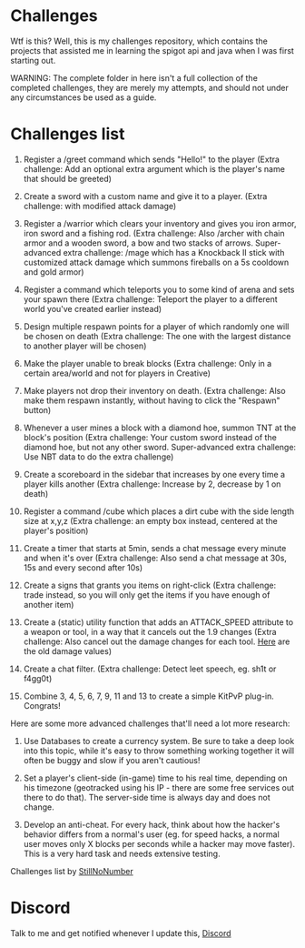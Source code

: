 # Challenges
Wtf is this? Well, this is my challenges repository, which contains the projects that assisted me in learning the spigot api and java when I was first starting out. 

WARNING: The complete folder in here isn't a full collection of the completed challenges, they are merely my attempts, and should not under any circumstances be used as a guide.

# Challenges list

1. Register a /greet command which sends "Hello!" to the player (Extra challenge: Add an optional extra argument which is the player's name that should be greeted)

2. Create a sword with a custom name and give it to a player. (Extra challenge: with modified attack damage)

3. Register a /warrior which clears your inventory and gives you iron armor, iron sword and a fishing rod. (Extra challenge: Also /archer with chain armor and a wooden sword, a bow and two stacks of arrows. Super-advanced extra challenge: /mage which has a Knockback II stick with customized attack damage which summons fireballs on a 5s cooldown and gold armor)

4. Register a command which teleports you to some kind of arena and sets your spawn there (Extra challenge: Teleport the player to a different world you've created earlier instead)

5. Design multiple respawn points for a player of which randomly one will be chosen on death (Extra challenge: The one with the largest distance to another player will be chosen)

6. Make the player unable to break blocks (Extra challenge: Only in a certain area/world and not for players in Creative)

7. Make players not drop their inventory on death. (Extra challenge: Also make them respawn instantly, without having to click the "Respawn" button)

8. Whenever a user mines a block with a diamond hoe, summon TNT at the block's position (Extra challenge: Your custom sword instead of the diamond hoe, but not any other sword. Super-advanced extra challenge: Use NBT data to do the extra challenge)

9. Create a scoreboard in the sidebar that increases by one every time a player kills another (Extra challenge: Increase by 2, decrease by 1 on death)

10. Register a command /cube <x> <y> <z> <size> which places a dirt cube with the side length size at x,y,z (Extra challenge: an empty box instead, centered at the player's position)

11. Create a timer that starts at 5min, sends a chat message every minute and when it's over (Extra challenge: Also send a chat message at 30s, 15s and every second after 10s)

12. Create a signs that grants you items on right-click (Extra challenge: trade instead, so you will only get the items if you have enough of another item)

13. Create a (static) utility function that adds an ATTACK_SPEED attribute to a weapon or tool, in a way that it cancels out the 1.9 changes (Extra challenge: Also cancel out the damage changes for each tool. [Here](http://minecraft.gamepedia.com/index.php?title=Damage&oldid=950696#Dealing_damage) are the old damage values)

14. Create a chat filter. (Extra challenge: Detect leet speech, eg. sh1t or f4gg0t)

15. Combine 3, 4, 5, 6, 7, 9, 11 and 13 to create a simple KitPvP plug-in. Congrats!

Here are some more advanced challenges that'll need a lot more research:

1. Use Databases to create a currency system. Be sure to take a deep look into this topic, while it's easy to throw something working together it will often be buggy and slow if you aren't cautious!

2. Set a player's client-side (in-game) time to his real time, depending on his timezone (geotracked using his IP - there are some free services out there to do that). The server-side time is always day and does not change.

3. Develop an anti-cheat. For every hack, think about how the hacker's behavior differs from a normal's user (eg. for speed hacks, a normal user moves only X blocks per seconds while a hacker may move faster). This is a very hard task and needs extensive testing.

Challenges list by [StillNoNumber](https://www.spigotmc.org/threads/challenges.235525/#post-2378547)

# Discord
Talk to me and get notified whenever I update this, [Discord](https://www.piggypiglet.me/discord)
